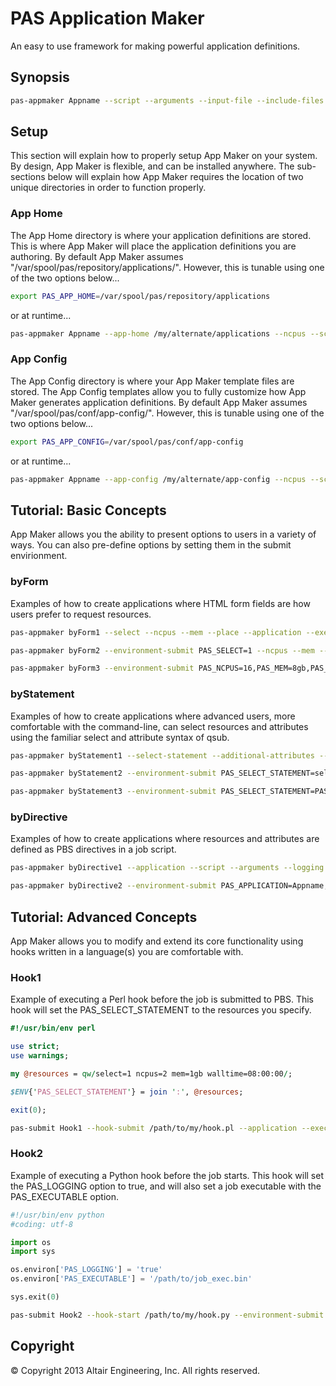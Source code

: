 # PAS Application Maker

An easy to use framework for making powerful application definitions.

## Synopsis

```bash
pas-appmaker Appname --script --arguments --input-file --include-files --logging
```

## Setup

This section will explain how to properly setup App Maker on your system. By design, App Maker is flexible, and can be installed anywhere.
The sub-sections below will explain how App Maker requires the location of two unique directories in order to function properly.

### App Home

The App Home directory is where your application definitions are stored. This is where App Maker will place the application definitions you are authoring.
By default App Maker assumes "/var/spool/pas/repository/applications/". However, this is tunable using one of the two options below...

```bash
export PAS_APP_HOME=/var/spool/pas/repository/applications
```

or at runtime...

```bash
pas-appmaker Appname --app-home /my/alternate/applications --ncpus --script --arguments --logging
```

### App Config

The App Config directory is where your App Maker template files are stored. The App Config templates allow you to fully customize how App Maker generates application definitions.
By default App Maker assumes "/var/spool/pas/conf/app-config/". However, this is tunable using one of the two options below...

```bash
export PAS_APP_CONFIG=/var/spool/pas/conf/app-config
```

or at runtime...

```bash
pas-appmaker Appname --app-config /my/alternate/app-config --ncpus --script --arguments --logging
```

## Tutorial: Basic Concepts

App Maker allows you the ability to present options to users in a variety of ways. 
You can also pre-define options by setting them in the submit envirionment.

### byForm

Examples of how to create applications where HTML form fields are how users prefer to request resources.

```bash
pas-appmaker byForm1 --select --ncpus --mem --place --application --executable --arguments --logging
```
```bash
pas-appmaker byForm2 --environment-submit PAS_SELECT=1 --ncpus --mem --application --script --input-file --include-files --logging
```
```bash
pas-appmaker byForm3 --environment-submit PAS_NCPUS=16,PAS_MEM=8gb,PAS_PLACE=pack --select --application --script --arguments --logging
```

### byStatement

Examples of how to create applications where advanced users, more comfortable with the command-line, can select resources and attributes using the familiar select and attribute syntax of qsub.

```bash
pas-appmaker byStatement1 --select-statement --additional-attributes --application --executable --arguments --logging
```
```bash
pas-appmaker byStatement2 --environment-submit PAS_SELECT_STATEMENT=select=4:ncpus=16:mem=8gb:walltime=10:10:00 --application --executable --arguments --logging
```
```bash
pas-appmaker byStatement3 --environment-submit PAS_SELECT_STATEMENT=PAS_SELECT_STATEMENT:walltime=10:10:00 --select-statement --application --executable --arguments --logging
```

### byDirective

Examples of how to create applications where resources and attributes are defined as PBS directives in a job script.

```bash
pas-appmaker byDirective1 --application --script --arguments --logging
```
```bash
pas-appmaker byDirective2 --environment-submit PAS_APPLICATION=Appname,PAS_SCRIPT=/path/to/app_name.sh --arguments --logging
```

## Tutorial: Advanced Concepts

App Maker allows you to modify and extend its core functionality using hooks written in a language(s) you are comfortable with.

### Hook1

Example of executing a Perl hook before the job is submitted to PBS. 
This hook will set the PAS_SELECT_STATEMENT to the resources you specify.

```perl
#!/usr/bin/env perl

use strict;
use warnings;

my @resources = qw/select=1 ncpus=2 mem=1gb walltime=08:00:00/;

$ENV{'PAS_SELECT_STATEMENT'} = join ':', @resources;

exit(0);

```
```bash
pas-submit Hook1 --hook-submit /path/to/my/hook.pl --application --executable --arguments --logging
```

### Hook2

Example of executing a Python hook before the job starts. 
This hook will set the PAS_LOGGING option to true, and will also set a job executable with the PAS_EXECUTABLE option.

```python
#!/usr/bin/env python
#coding: utf-8

import os
import sys

os.environ['PAS_LOGGING'] = 'true'
os.environ['PAS_EXECUTABLE'] = '/path/to/job_exec.bin'

sys.exit(0)

```
```bash
pas-submit Hook2 --hook-start /path/to/my/hook.py --environment-submit PAS_SELECT=1 --ncpus --mem --input-file --include-files --arguments
```

## Copyright

© Copyright 2013 Altair Engineering, Inc. All rights reserved.
